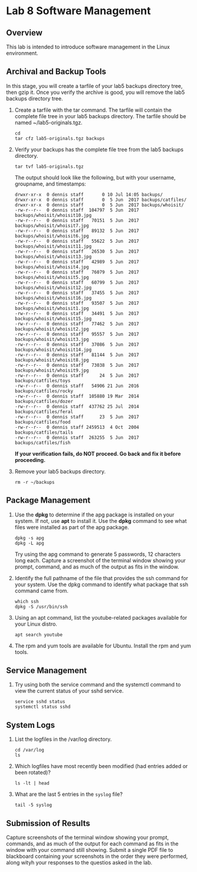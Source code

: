 # Lab 8 Software Management

## Overview
This lab is intended to introduce software management in the Linux environment.

## Archival and Backup Tools
In this stage, you will create a tarfile of your lab5 backups directory tree, then gzip it. Once you verify the archive is good, you will remove the lab5 backups directory tree.

1. Create a tarfile with the tar command. The tarfile will contain the complete file tree in your lab5 backups directory. The tarfile should be named ~/lab5-originals.tgz.
    ```
    cd
    tar cfz lab5-originals.tgz backups
    ```

1. Verify your backups has the complete file tree from the lab5 backups directory.
    ```
    tar tvf lab5-originals.tgz
    ```
    The output should look like the following, but with your username, groupname, and timestamps:
    ```
    drwxr-xr-x  0 dennis staff       0 10 Jul 14:05 backups/
    drwxr-xr-x  0 dennis staff       0  5 Jun  2017 backups/catfiles/
    drwxr-xr-x  0 dennis staff       0  5 Jun  2017 backups/whoisit/
    -rw-r--r--  0 dennis staff  104797  5 Jun  2017 backups/whoisit/whoisit10.jpg
    -rw-r--r--  0 dennis staff   70151  5 Jun  2017 backups/whoisit/whoisit7.jpg
    -rw-r--r--  0 dennis staff   89132  5 Jun  2017 backups/whoisit/whoisit6.jpg
    -rw-r--r--  0 dennis staff   55622  5 Jun  2017 backups/whoisit/whoisit11.jpg
    -rw-r--r--  0 dennis staff   26530  5 Jun  2017 backups/whoisit/whoisit13.jpg
    -rw-r--r--  0 dennis staff   42989  5 Jun  2017 backups/whoisit/whoisit4.jpg
    -rw-r--r--  0 dennis staff   76079  5 Jun  2017 backups/whoisit/whoisit5.jpg
    -rw-r--r--  0 dennis staff   60799  5 Jun  2017 backups/whoisit/whoisit12.jpg
    -rw-r--r--  0 dennis staff   37455  5 Jun  2017 backups/whoisit/whoisit16.jpg
    -rw-r--r--  0 dennis staff   93507  5 Jun  2017 backups/whoisit/whoisit1.jpg
    -rw-r--r--  0 dennis staff   34491  5 Jun  2017 backups/whoisit/whoisit15.jpg
    -rw-r--r--  0 dennis staff   77462  5 Jun  2017 backups/whoisit/whoisit2.jpg
    -rw-r--r--  0 dennis staff   95557  5 Jun  2017 backups/whoisit/whoisit3.jpg
    -rw-r--r--  0 dennis staff   37086  5 Jun  2017 backups/whoisit/whoisit14.jpg
    -rw-r--r--  0 dennis staff   81144  5 Jun  2017 backups/whoisit/whoisit8.jpg
    -rw-r--r--  0 dennis staff   73038  5 Jun  2017 backups/whoisit/whoisit9.jpg
    -rw-r--r--  0 dennis staff      24  5 Jun  2017 backups/catfiles/toys
    -rw-r--r--  0 dennis staff   54906 21 Jun  2016 backups/catfiles/rocky
    -rw-r--r--  0 dennis staff  105880 19 Mar  2014 backups/catfiles/dozer
    -rw-r--r--  0 dennis staff  437762 25 Jul  2014 backups/catfiles/feral
    -rw-r--r--  0 dennis staff      23  5 Jun  2017 backups/catfiles/food
    -rw-r--r--  0 dennis staff 2459513  4 Oct  2004 backups/catfiles/tails
    -rw-r--r--  0 dennis staff  263255  5 Jun  2017 backups/catfiles/fish
    ```
      **If your verification fails, do NOT proceed. Go back and fix it before proceeding.**
  
1. Remove your lab5 backups directory.
    ```
    rm -r ~/backups
    ```

## Package Management
1. Use the **dpkg** to determine if the apg package is installed on your system. If not, use **apt** to install it. Use the **dpkg** command to see what files were installed as part of the apg package.
    ```
    dpkg -s apg
    dpkg -L apg
    ```
      Try using the apg command to generate 5 passwords, 12 characters long each. Capture a screenshot of the terminal window showing your prompt, command, and as much of the output as fits in the window.

1. Identify the full pathname of the file that provides the ssh command for your system. Use the dpkg command to identify what package that ssh command came from.
    ```
    which ssh
    dpkg -S /usr/bin/ssh
    ```

1. Using an apt command, list the youtube-related packages available for your Linux distro.
    ```
    apt search youtube
    ```

1. The rpm and yum tools are available for Ubuntu. Install the rpm and yum tools.

## Service Management
1. Try using both the service command and the systemctl command to view the current status of your sshd service.
    ```
    service sshd status
    systemctl status sshd
    ```

## System Logs
1. List the logfiles in the /var/log directory.
    ```
    cd /var/log
    ls
    ```

1. Which logfiles have most recently been modified (had entries added or been rotated)?
    ```
    ls -lt | head
    ```

1. What are the last 5 entries in the ```syslog``` file?
    ```
    tail -5 syslog
    ```

## Submission of Results

Capture screenshots of the terminal window showing your prompt, commands, and as much of the output for each command as fits in the window with your command still showing. Submit a single PDF file to blackboard containing your screenshots in the order they were performed, along wityh your responses to the questios asked in the lab.
